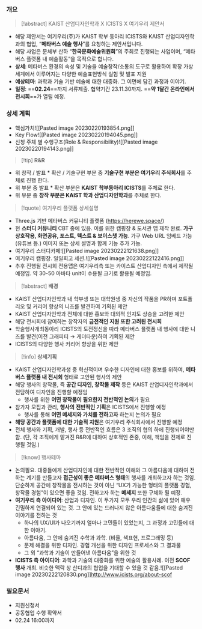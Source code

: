 ### 개요
> [!abstract] KAIST 산업디자인학과 X ICISTS X 여기우리 제안서
- 해당 제안서는 여기우리(주)가 KAIST 학부 동아리 ICISTS와 KAIST 산업디자인학과의 협업, “**메타버스 예술 행사**”를 요청하는 제안서입니다.
- 해당 사업은 문체부 산하 “**한국문화예술위원회**”의 주최로 진행되는 사업이며, “메타버스 플랫폼 내 예술활동”을 목적으로 합니다.
- **상세**: 메타버스 환경의 속성 및 기술을 예술창작/소통의 도구로 활용하여 확장 가상세계에서 이루어지는 다양한 예술표현방식 실험 및 발표 지원
- **예상테마**: 과학과 기술 기반 예술에 대한 대중화. 그 이면에 담긴 과정과 이야기.
- **일정**: ==**02.24**==까지 서류제출. 협약기간 23.11.30까지. ==**약 1달간 온라인에서 전시회**==가 열릴 예정.

### 상세 계획
- 핵심가치![[Pasted image 20230220193854.png]]
-  Key Flow![[Pasted image 20230220194045.png]]
- 신청 주체 별 수행구조(Role & Responsibility)![[Pasted image 20230220194143.png]]
> [!tip] **R&R**
- 위 창작 / 발표 * 확산 / 기술구현 부분 중 **기술구현 부분은 여기우리 주식회사**를 주체로 진행 한다.
 - 위 부분 중 발표 * 확산 부분은 **KAIST 학부동아리 ICISTS**를 주체로 한다.
 - 위 부분 중 **창작 부분은 KAIST 학과 산업디자인학과**를 주체로 한다.
> [!quote] 여기우리 플랫폼 상세설명
- Three.js 기반 메타버스 커뮤니티 플랫폼 (https://herewe.space/)
- 현 **스터디 커뮤니티** CBT 중에 있음. 이를 위한 캠핑장 & 도서관 맵 제작 완료. **가구 상호작용, 화면공유, 포스트, 텍스트 & 보이스챗 가능**. 가구 Web URL 임베드 가능(유튜브 등.) 이미지 또는 상세 설명과 함께 기능 추가 가능.
- 여기우리 스터디카페![[Pasted image 20230222121638.png]]
- 여기우리 캠핑장. 일일회고 세션.![[Pasted image 20230222122416.png]]
- 추후 진행될 전시회 전용맵은 여기우리측 또는 카이스트 산업디자인 측에서 제작될 예정임. 약 30-50 아바타 unit이 수용될 크기로 활용될 예정임.

> [!abstract] **배경**
 - KAIST 산업디자인학과 내 학부생 또는 대학원생 중 자신의 작품을 PR하며 포트폴리오 및 커리어 향상의 니즈를 발견하여 기획된 제안
- KAIST 산업디자인학과 전체에 대한 홍보와 대외적 인지도 상승을 고려한 제안
- 해당 전시회에 참여하는 창작자의 **금전적인 지원 또한 고려된 전시회**
- 학술행사개최동아리 ICISTS의 도전정신을 따라 메타버스 플랫폼 내 행사에 대한 니즈를 발견(이전 그래피티 → 게더타운)하여 기획된 제안
- ICISTS의 다양한 행사 커리어 향상을 위한 제안

> [!info] **상세기획**
  - KAIST 산업디자인학과생 중 혁신적이며 우수한 디자인에 대한 홍보를 위하여, **메타버스 플랫폼 내 전시회** 형태로 고안된 행사의 제안 
- 해당 행사의 창작물, 즉 **공간 디자인, 창작물 제작** 등은 KAIST 산업디자인학과에서 전담하여 디자인을 진행할 예정임
	- 행사를 위한 **어떤 창작물이 필요한지 전반적인 논의**가 필요
- 참가자 모집과 관리, **행사의 전반적인 기획**은 ICISTS에서 진행할 예정
	- 행사를 통해 **어떤 메세지와 가치를 전하고자** 하는지 논의가 필요
- **해당 공간과 플랫폼에 대한 기술적 지원**은 여기우리 주식회사에서 진행할 예정
- 전체 행사와 기획, 개발, 행사 등 전반적인 흐름은 3 조직의 협의 하에 진행되어야만 함. (단, 각 조직에게 맡겨진 R&R에 대하여 상호적인 존중, 이해, 책임을 전제로 진행될 것임.)
> [!know] 행사테마
- 논의필요. 대중들에게 산업디자인에 대한 전반적인 이해와 그 아름다움에 대하여 전하는 계기를 만들고자 **접근성이 좋은 메타버스 형태**의 행사를 개최하고자 하는 것임. 단순하게 공간에 창작물을 전시하는 것이 아닌 “UX가 가능한 형태의 플랫폼 경험, 창작물 경험”이 있으면 좋을 것임. 전하고자 하는 **메세지** 또한 구체화 될 예정. 
- **여기우리 측 아이디어**: 산업과 디자인. 이 두가지 모두 우리 인간의 삶에 있어 매우 긴밀하게 연결되어 있는 것. 그 안에 있는 드러나지 않은 아름다움들에 대한 숨겨진 이야기를 전하는 것 
	- 하나의 UX/UI가 나오기까지 얼마나 고민들이 있었는지, 그 과정과 고민들에 대한 이야기. 
	- 아름다움, 그 안에 숨겨진 수학과 과학. (비율, 색표현, 프로그래밍 등)
	- 문제 해결을 위한 디자인. 경험 개선을 위한 디자인 프로세스와 그 결과물
	- 그 외 “과학과 기술이 만들어낸 아름다움”을 위한 것
- **ICISTS 측 아이디어**: 과학과 기술의 대중화를 위한 예술의 활용사례. 이전 **SCOF 행사** 개최. 비슷한 맥락 상 산디과의 협업을 기대할 수 있을 것 같음.![[Pasted image 20230222120830.png]]http://www.icists.org/about-scof 

### 필요문서
- 지원신청서
- 공동협업 수행 확약서
- 02.24 16:00까지